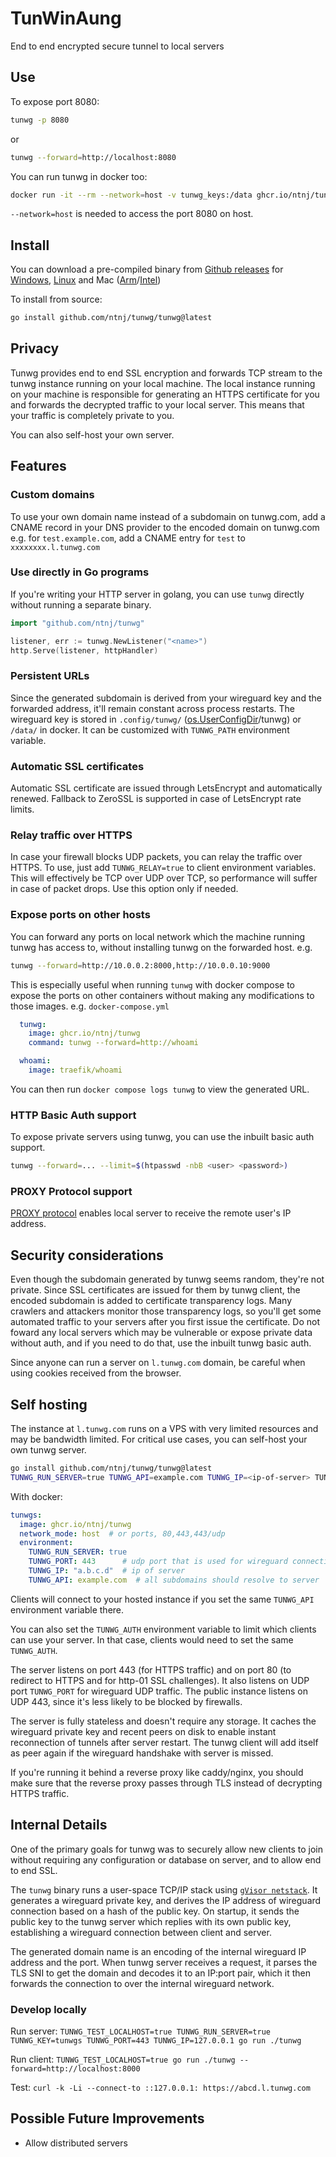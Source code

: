 # TunWinAung

End to end encrypted secure tunnel to local servers

## Use

To expose port 8080:
```bash
tunwg -p 8080
```
or
```bash
tunwg --forward=http://localhost:8080
```
You can run tunwg in docker too:
```bash
docker run -it --rm --network=host -v tunwg_keys:/data ghcr.io/ntnj/tunwg tunwg --forward=http://localhost:8080
```
`--network=host` is needed to access the port 8080 on host.

## Install

You can download a pre-compiled binary from [Github releases](https://github.com/ntnj/tunwinaung/releases) for [Windows](https://github.com/ntnj/tunwinaung/releases/latest/download/tunwinaung.exe), [Linux](https://github.com/ntnj/tunwinaung/releases/latest/download/tunwg) and Mac ([Arm](https://github.com/ntnj/tunwinaung/releases/latest/download/tunwg-darwin-arm64)/[Intel](https://github.com/ntnj/tunwinaung/releases/latest/download/tunwg-darwin))

To install from source:
```bash
go install github.com/ntnj/tunwg/tunwg@latest
```

## Privacy

Tunwg provides end to end SSL encryption and forwards TCP stream to the tunwg instance running on your local machine. The local instance running on your machine is responsible for generating an HTTPS certificate for you and forwards the decrypted traffic to your local server. This means that your traffic is completely private to you.

You can also self-host your own server.

## Features

### Custom domains

To use your own domain name instead of a subdomain on tunwg.com, add a CNAME record in your DNS provider to the encoded domain on tunwg.com e.g. for `test.example.com`, add a CNAME entry for `test` to `xxxxxxxx.l.tunwg.com`

### Use directly in Go programs

If you're writing your HTTP server in golang, you can use `tunwg` directly without running a separate binary.

```go
import "github.com/ntnj/tunwg"

listener, err := tunwg.NewListener("<name>")
http.Serve(listener, httpHandler)
```

### Persistent URLs

Since the generated subdomain is derived from your wireguard key and the forwarded address, it'll remain constant across process restarts. The wireguard key is stored in `.config/tunwg/` ([os.UserConfigDir](https://pkg.go.dev/os#UserConfigDir)/tunwg)  or `/data/` in docker. It can be customized with `TUNWG_PATH` environment variable.

### Automatic SSL certificates

Automatic SSL certificate are issued through LetsEncrypt and automatically renewed. Fallback to ZeroSSL is supported in case of LetsEncrypt rate limits.

### Relay traffic over HTTPS

In case your firewall blocks UDP packets, you can relay the traffic over HTTPS. To use, just add `TUNWG_RELAY=true` to client environment variables.
This will effectively be TCP over UDP over TCP, so performance will suffer in case of packet drops. Use this option only if needed.

### Expose ports on other hosts

You can forward any ports on local network which the machine running tunwg has access to, without installing tunwg on the forwarded host. e.g.

```bash
tunwg --forward=http://10.0.0.2:8000,http://10.0.0.10:9000
```

This is especially useful when running `tunwg` with docker compose to expose the ports on other containers without making any modifications to those images. e.g. `docker-compose.yml`
```docker-compose.yml
  tunwg:
    image: ghcr.io/ntnj/tunwg
    command: tunwg --forward=http://whoami

  whoami:
    image: traefik/whoami
```
You can then run `docker compose logs tunwg` to view the generated URL.

### HTTP Basic Auth support

To expose private servers using tunwg, you can use the inbuilt basic auth support.

```bash
tunwg --forward=... --limit=$(htpasswd -nbB <user> <password>)
```

### PROXY Protocol support

[PROXY protocol](https://www.haproxy.org/download/1.8/doc/proxy-protocol.txt) enables local server to receive the remote user's IP address.

## Security considerations

Even though the subdomain generated by tunwg seems random, they're not private. Since SSL certificates are issued for them by tunwg client, the encoded subdomain is added to certificate transparency logs. Many crawlers and attackers monitor those transparency logs, so you'll get some automated traffic to your servers after you first issue the certificate. Do not foward any local servers which may be vulnerable or expose private data without auth, and if you need to do that, use the inbuilt tunwg basic auth.

Since anyone can run a server on `l.tunwg.com` domain, be careful when using cookies received from the browser.

## Self hosting

The instance at `l.tunwg.com` runs on a VPS with very limited resources and may be bandwidth limited. For critical use cases, you can self-host your own tunwg server.

```bash
go install github.com/ntnj/tunwg/tunwg@latest
TUNWG_RUN_SERVER=true TUNWG_API=example.com TUNWG_IP=<ip-of-server> TUNWG_PORT=<wireguard-port> tunwg
```

With docker:
```docker-compose.yml
tunwgs:
  image: ghcr.io/ntnj/tunwg
  network_mode: host  # or ports, 80,443,443/udp
  environment:
    TUNWG_RUN_SERVER: true
    TUNWG_PORT: 443      # udp port that is used for wireguard connections.
    TUNWG_IP: "a.b.c.d"  # ip of server
    TUNWG_API: example.com  # all subdomains should resolve to server
```

Clients will connect to your hosted instance if you set the same `TUNWG_API` environment variable there.

You can also set the `TUNWG_AUTH` environment variable to limit which clients can use your server. In that case, clients would need to set the same `TUNWG_AUTH`.

The server listens on port 443 (for HTTPS traffic) and on port 80 (to redirect to HTTPS and for http-01 SSL challenges). It also listens on UDP port `TUNWG_PORT` for wireguard UDP traffic. The public instance listens on UDP 443, since it's less likely to be blocked by firewalls.

The server is fully stateless and doesn't require any storage. It caches the wireguard private key and recent peers on disk to enable instant reconnection of tunnels after server restart. The tunwg client will add itself as peer again if the wireguard handshake with server is missed.

If you're running it behind a reverse proxy like caddy/nginx, you should make sure that the reverse proxy passes through TLS instead of decrypting HTTPS traffic.

## Internal Details

One of the primary goals for tunwg was to securely allow new clients to join without requiring any configuration or database on server, and to allow end to end SSL.

The `tunwg` binary runs a user-space TCP/IP stack using [`gVisor netstack`](https://gvisor.dev/docs/user_guide/networking/). It generates a wireguard private key, and derives the IP address of wireguard connection based on a hash of the public key. On startup, it sends the public key to the tunwg server which replies with its own public key, establishing a wireguard connection between client and server. 

The generated domain name is an encoding of the internal wireguard IP address and the port. When tunwg server receives a request, it parses the TLS SNI to get the domain and decodes it to an IP:port pair, which it then forwards the connection to over the internal wireguard network.

### Develop locally

Run server: `TUNWG_TEST_LOCALHOST=true TUNWG_RUN_SERVER=true TUNWG_KEY=tunwgs TUNWG_PORT=443 TUNWG_IP=127.0.0.1 go run ./tunwg`

Run client: `TUNWG_TEST_LOCALHOST=true go run ./tunwg --forward=http://localhost:8000`

Test: `curl -k -Li --connect-to ::127.0.0.1: https://abcd.l.tunwg.com`

## Possible Future Improvements

- Allow distributed servers
